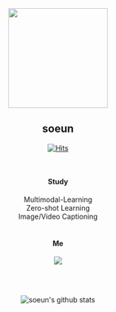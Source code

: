 <div align="center">
  
<img src="https://user-images.githubusercontent.com/52689918/164387659-4430e588-2081-49ec-85af-048414a52935.png" width="200" height="200">

  ## soeun 

[![Hits](https://hits.seeyoufarm.com/api/count/incr/badge.svg?url=https%3A%2F%2Fgithub.com%2Fsoeuni&count_bg=%23555555&title_bg=%23FF8686&icon=&icon_color=%23E7E7E7&title=Hello&edge_flat=false)](https://hits.seeyoufarm.com)

  
<br/>
  
#### Study
Multimodal-Learning\
Zero-shot Learning\
Image/Video Captioning
<br/>
<br/>
  
  
#### Me
<img src="https://img.shields.io/badge/dlth508@naver.com-03C75A?style=for-the-badge&logo=Naver&logoColor=white"/></a>

<br/><br/>

![soeun's github stats](https://github-readme-stats.vercel.app/api?username=soeuni&show_icons=true&theme=solarized-light)
</div>
